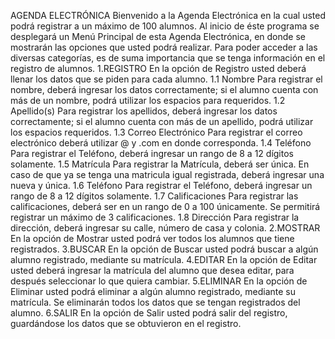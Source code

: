 AGENDA ELECTRÓNICA Bienvenido a la Agenda Electrónica en la cual usted
podrá registrar a un máximo de 100 alumnos. Al inicio de éste programa
se desplegará un Menú Principal de esta Agenda Electrónica, en donde se
mostrarán las opciones que usted podrá realizar. Para poder acceder a
las diversas categorías, es de suma importancia que se tenga información
en el registro de alumnos. 1.REGISTRO En la opción de Registro usted
deberá llenar los datos que se piden para cada alumno. 1.1 Nombre Para
registrar el nombre, deberá ingresar los datos correctamente; si el
alumno cuenta con más de un nombre, podrá utilizar los espacios para
requeridos. 1.2 Apellido(s) Para registrar los apellidos, deberá
ingresar los datos correctamente; si el alumno cuenta con más de un
apellido, podrá utilizar los espacios requeridos. 1.3 Correo Electrónico
Para registrar el correo electrónico deberá utilizar @ y .com en donde
corresponda. 1.4 Teléfono Para registrar el Teléfono, deberá ingresar un
rango de 8 a 12 dígitos solamente. 1.5 Matrícula Para registrar la
Matrícula, deberá ser única. En caso de que ya se tenga una matricula
igual registrada, deberá ingresar una nueva y única. 1.6 Teléfono Para
registrar el Teléfono, deberá ingresar un rango de 8 a 12 dígitos
solamente. 1.7 Calificaciones Para registrar las calificaciones, deberá
ser en un rango de 0 a 100 únicamente. Se permitirá registrar un máximo
de 3 calificaciones. 1.8 Dirección Para registrar la dirección, deberá
ingresar su calle, número de casa y colonia. 2.MOSTRAR En la opción de
Mostrar usted podrá ver todos los alumnos que tiene registrados.
3.BUSCAR En la opción de Buscar usted podrá buscar a algún alumno
registrado, mediante su matrícula. 4.EDITAR En la opción de Editar usted
deberá ingresar la matrícula del alumno que desea editar, para después
seleccionar lo que quiera cambiar. 5.ELIMINAR En la opción de Eliminar
usted podrá eliminar a algún alumno registrado, mediante su matrícula.
Se eliminarán todos los datos que se tengan registrados del alumno.
6.SALIR En la opción de Salir usted podrá salir del registro,
guardándose los datos que se obtuvieron en el registro.
